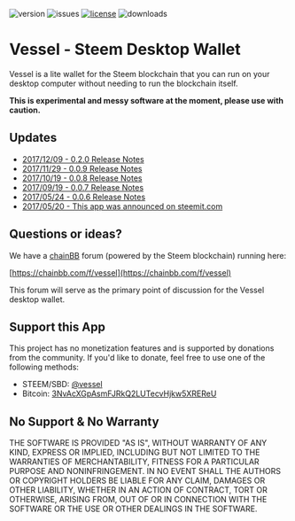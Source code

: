![version](https://img.shields.io/github/release/aaroncox/vessel/all.svg)
![issues](https://img.shields.io/github/issues/aaroncox/vessel.svg)
[![license](https://img.shields.io/badge/license-MIT-blue.svg)](https://raw.githubusercontent.com/aaroncox/vessel/master/LICENSE)
![downloads](https://img.shields.io/github/downloads/aaroncox/vessel/total.svg)

# Vessel - Steem Desktop Wallet

Vessel is a lite wallet for the Steem blockchain that you can run on your desktop computer without needing to run the blockchain itself.

**This is experimental and messy software at the moment, please use with caution.**

## Updates

- [2017/12/09 - 0.2.0 Release Notes](https://steemit.com/vessel/@jesta/vessel-0-2-0-interact-with-steem-securely-from-any-website)
- [2017/11/29 - 0.0.9 Release Notes](https://steemit.com/vessel/@jesta/vessel-009-witness-voting-improved-delegation-controls-auths-and-customjson-ops)
- [2017/10/19 - 0.0.8 Release Notes](https://steemit.com/steem-project/@jesta/vessel-008-configurable-steem-node-new-default-node)
- [2017/09/19 - 0.0.7 Release Notes](https://steemit.com/steem-project/@jesta/vessel-007-account-creation-encrypted-memos-bittrex)
- [2017/05/24 - 0.0.6 Release Notes](https://steemit.com/steem-project/@jesta/vessel-006-steem-power-delegation)
- [2017/05/20 - This app was announced on steemit.com](https://steemit.com/steem-project/@jesta/vessel-pre-release-looking-for-feedback)

## Questions or ideas?

We have a [chainBB](https://chainbb.com) forum (powered by the Steem blockchain) running here:

[https://chainbb.com/f/vessel](https://chainbb.com/f/vessel)

This forum will serve as the primary point of discussion for the Vessel desktop wallet.

## Support this App

This project has no monetization features and is supported by donations from the community. If you'd like to donate, feel free to use one of the following methods:

- STEEM/SBD: [@vessel](https://steemit.com/@vessel)
- Bitcoin: [3NvAcXGpAsmFJRkQ2LUTecvHjkw5XREReU](https://blockchain.info/address/3NvAcXGpAsmFJRkQ2LUTecvHjkw5XREReU)

## No Support & No Warranty

THE SOFTWARE IS PROVIDED "AS IS", WITHOUT WARRANTY OF ANY KIND, EXPRESS OR
IMPLIED, INCLUDING BUT NOT LIMITED TO THE WARRANTIES OF MERCHANTABILITY,
FITNESS FOR A PARTICULAR PURPOSE AND NONINFRINGEMENT. IN NO EVENT SHALL THE
AUTHORS OR COPYRIGHT HOLDERS BE LIABLE FOR ANY CLAIM, DAMAGES OR OTHER
LIABILITY, WHETHER IN AN ACTION OF CONTRACT, TORT OR OTHERWISE, ARISING
FROM, OUT OF OR IN CONNECTION WITH THE SOFTWARE OR THE USE OR OTHER DEALINGS
IN THE SOFTWARE.
